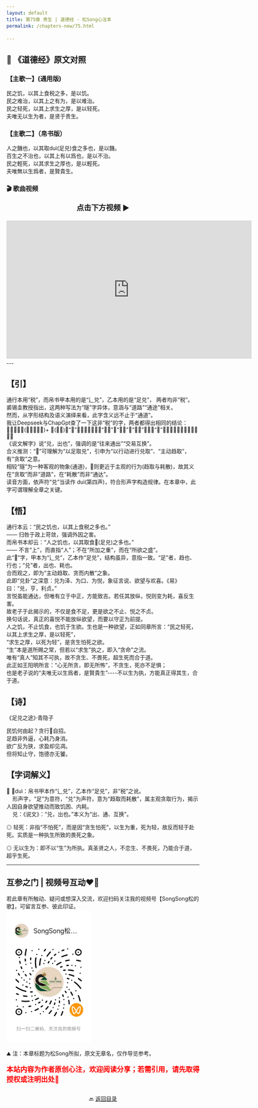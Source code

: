 ```yaml
---
layout: default
title: 第75章 贵生 | 道德经 · 松Song心注本
permalink: /chapters-new/75.html

---
```


## 📜 《道德经》原文对照
### 【主歌一】(通用版) 
民之饥，以其上食税之多，是以饥。<br>
民之难治，以其上之有为，是以难治。<br>
民之轻死，以其上求生之厚，是以轻死。<br>
夫唯无以生为者，是贤于贵生。<br>

### 【主歌二】（帛书版）
人之饑也，以其取duì(足兑)食之多也，是以饑。<br>
百生之不治也，以其上有以爲也，是以不治。<br>
民之輕死，以其求生之厚也，是以輕死。<br>
夫唯無以生爲者，是賢貴生。<br>

### 🎬 歌曲视频
<p style="text-align:center; font-size:1.2rem; font-weight:bold;">
  点击下方视频 ▶️
</p>

<iframe
  src="https://streamable.com/e/eisl52"
  width="640"
  height="360"
  frameborder="0"
  allowfullscreen
  loading="lazy">
</iframe>
---

## 【引】
通行本用“税”，而帛书甲本用的是“辶兑”，乙本用的是“足兑”， 两者均非“税”。<br>
裘锡圭教授指出，这两种写法为“隧”字异体，意涵与“道路”“通途”相关。<br>
然而，从字形结构及语义演绎来看，此字含义远不止于“通道”。<br>
我让Deepseek与ChapGpt查了一下这非“税”的字，两者都得出相同的结论：<br>
𧶪构造：⻊(足部，意符)+ 兑(声符)，“足”部表意，表示与“行走”、“行为”、“取用”有关；“兑”本义为交换、流通、兑取；<br> 
《说文解字》说“兑，出也”，强调的是“往来通出”“交易互换”。<br>
合义推测：“𧶪”可理解为“以足取兑”，引申为“以行动进行兑取”、“主动趋取”，有“贪取”之意。<br>
相较“隧”为一种客观的物象(通道)，𧶪则更近于主观的行为(趋取与耗散)，故其义在“贪取”而非“道路”，在“耗散”而非“通达”。<br>
读音方面，依声符“兑”当读作 duì(第四声)，符合形声字构造规律。在本章中，此字可谓理解全章之关键。<br>

## 【悟】
通行本云：“民之饥也，以其上食税之多也。”<br>
—— 归咎于政上苛敛，强调外因之害。<br>
而帛书本却云：“人之饥也，以其取食𧶪(足兑)之多也。”<br>
—— 不言“上”，而直指“人”；不在“所加之重”，而在“所欲之盛”。<br>
此“𧶪”字，甲本为“辶兑”，乙本作“足兑”，结构虽异，意指一致。“足”者，趋也、行也；“兑”者，出也、耗也。<br>
合而观之，即为“主动趋取、贪而内散”之象。<br>
此即“兑卦”之深意：兑为泽、为口、为悦，象征言说、欲望与欢喜。《易》曰：“兑，亨，利贞。”<br>
言悦虽能通达，但唯有立于中正，方能致吉。若任其放纵，悦则变为耗，喜反生害。<br>
故老子于此揭示的，不仅是食不足，更是欲之不止、悦之不贞。<br>
换句话说，真正的喜悦不能放纵欲望，而要以守正为前提。<br>
人之饥，不止饥食，也饥于生欲。生也是一种欲望，正如同章所言：“民之轻死，以其上求生之厚，是以轻死”，<br>
“求生之厚，以死为轻”，是贪生怕死之欲。<br>
“生”本是道所赐之常，但若以“求生”执之，即入“贪命”之流。<br>
唯有“真人”知其不可执，故不贪生、不畏死，超生死而合于道。<br>
此正如王阳明所言：“心无所贪，即无所怖”，不贪生，死亦不足惧；<br>
也是老子说的“夫唯无以生爲者，是賢貴生”----不以生为执，方能真正得其生，合于道。<br>

## 【诗】
《足兑之途》·青隐子<br>

民饥何由起？贪行𧶪自招。<br>
足趋非外逼，心耗乃身消。<br>
欲广反为狭，求盈却见凋。<br>
但将知止守，饱德亦无饕。<br>

## 【字词解义】

◎ 𧶪duì：帛书甲本作“辶兑”，乙本作“足兑”，非“税”之讹。 <br>
&nbsp;&nbsp;&nbsp;&nbsp;形声字，“足”为意符，“兑”为声符，意为“趋取而耗散”，属主观贪取行为，揭示人因自身欲望推动而致饥困、内耗。<br>
&nbsp;&nbsp;&nbsp;&nbsp;兑：《说文》：“兑，出也。”本义为“出、通、互换”。<br>

◎ 轻死：非指“不怕死”，而是因“贪生怕死”，以生为重，死为轻，故反而轻于赴死。实质是一种执生所致的畏死之象。<br>

◎ 无以生为：即不以“生”为所执。真圣贤之人，不恋生、不畏死，乃能合于道，超乎生死。<br>

---
##  互参之门 | 视频号互动❤️🤝

若此章有所触动、疑问或想深入交流，欢迎扫码关注我的视频号【SongSong松的歌】，可留言互参、彼此印证。<br>
<img src="../img/qrcode_songsong.jpg" alt="扫码进入视频号" width="220">

⛰️ 注：本章标题为松Song所拟，原文无章名，仅作导览参考。<br>
<p style="color:red; font-size:18px; font-weight:bold;">
本站内容为作者原创心注，欢迎阅读分享；若需引用，请先取得授权或注明出处🙏
</p>

<p style="text-align:center; margin-top:2em;">
  🔙 <a href="{{ '/' | relative_url }}#catalog">返回目录</a>
</p>
